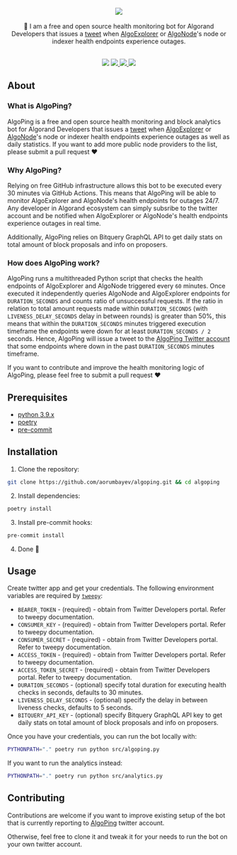 <br/>
<div align="center">
<a href="https://github.com/aorumbayev/awesome-algorand"><img src="https://i.imgur.com/bffzQBG.png"></a>
</div>
<br/>
<div align="center">
📣 I am a free and open source health monitoring bot for Algorand Developers that issues a <a href="https://twitter.com/algoping">tweet</a> when <a href="http://AlgoExplorer.io">AlgoExplorer</a> or <a href="http://AlgoNode.io">AlgoNode</a>'s node or indexer health endpoints experience outages.
<br />
<br />
</div>

<p align="center">
    <img  src="https://visitor-badge.glitch.me/badge?page_id=aorumbayev.algoping&right_color=teal" />
    <a target="_blank" href="https://twitter.com/algoping">
        <img src="https://img.shields.io/badge/Browse-Twitter-teal.svg" />
    </a>
    <a href="https://github.com/aorumbayev/algoping">
        <img src="https://img.shields.io/github/stars/aorumbayev/algoping?color=teal" />
    </a>
    <a  href="https://github.com/aorumbayev/algoping/network/members">
        <img src="https://img.shields.io/github/forks/aorumbayev/algoping?color=teal" />
    </a>
</p>

## About

### What is AlgoPing?

AlgoPing is a free and open source health monitoring and block analytics bot for Algorand Developers that issues a [tweet](https://twitter.com/algoping) when [AlgoExplorer](http://AlgoExplorer.io) or [AlgoNode](http://AlgoNode.io)'s node or indexer health endpoints experience outages as well as daily statistics. If you want to add more public node providers to the list, please submit a pull request ❤️

### Why AlgoPing?

Relying on free GitHub infrastructure allows this bot to be executed every 30 minutes via GitHub Actions. This means that AlgoPing will be able to monitor AlgoExplorer and AlgoNode's health endpoints for outages 24/7. Any developer in Algorand ecosystem can simply subsribe to the twitter account and be notified when AlgoExplorer or AlgoNode's health endpoints experience outages in real time.

Additionally, AlgoPing relies on Bitquery GraphQL API to get daily stats on total amount of block proposals and info on proposers.

### How does AlgoPing work?

AlgoPing runs a multithreaded Python script that checks the health endpoints of AlgoExplorer and AlgoNode triggered every `60` minutes. Once executed it independently queries AlgoNode and AlgoExplorer endpoints for `DURATION_SECONDS` and counts ratio of unsuccessful requests. If the ratio in relation to total amount requests made within `DURATION_SECONDS` (with `LIVENESS_DELAY_SECONDS` delay in between rounds) is greater than 50%, this means that within the `DURATION_SECONDS` minutes triggered execution timeframe the endpoints were down for at least `DURATION_SECONDS / 2` seconds. Hence, AlgoPing will issue a tweet to the [AlgoPing Twitter account](https://twitter.com/algoping) that some endpoints where down in the past `DURATION_SECONDS` minutes timeframe.

If you want to contribute and improve the health monitoring logic of AlgoPing, please feel free to submit a pull request ❤️

## Prerequisites

- [python 3.9.x](https://www.python.org/)
- [poetry](https://python-poetry.org/)
- [pre-commit](https://pre-commit.com/)

## Installation

1. Clone the repository:

```bash
git clone https://github.com/aorumbayev/algoping.git && cd algoping
```

2. Install dependencies:

```bash
poetry install
```

3. Install pre-commit hooks:

```bash
pre-commit install
```

4. Done 🎉

## Usage

Create twitter app and get your credentials. The following environment variables are required by [`tweepy`](https://www.tweepy.org/):

- `BEARER_TOKEN` - (required) - obtain from Twitter Developers portal. Refer to tweepy documentation.
- `CONSUMER_KEY` - (required) - obtain from Twitter Developers portal. Refer to tweepy documentation.
- `CONSUMER_SECRET` - (required) - obtain from Twitter Developers portal. Refer to tweepy documentation.
- `ACCESS_TOKEN` - (required) - obtain from Twitter Developers portal. Refer to tweepy documentation.
- `ACCESS_TOKEN_SECRET` - (required) - obtain from Twitter Developers portal. Refer to tweepy documentation.
- `DURATION_SECONDS` - (optional) specify total duration for executing health checks in seconds, defaults to 30 minutes.
- `LIVENESS_DELAY_SECONDS` - (optional) specify the delay in between liveness checks, defaults to 5 seconds.
- `BITQUERY_API_KEY` - (optional) specify Bitquery GraphQL API key to get daily stats on total amount of block proposals and info on proposers.

Once you have your credentials, you can run the bot locally with:

```bash
PYTHONPATH="." poetry run python src/algoping.py
```

If you want to run the analytics instead:

```bash
PYTHONPATH="." poetry run python src/analytics.py
```

## Contributing

Contributions are welcome if you want to improve existing setup of the bot that is currently reporting to [AlgoPing](https://twitter.com/algoping) twitter account.

Otherwise, feel free to clone it and tweak it for your needs to run the bot on your own twitter account.
